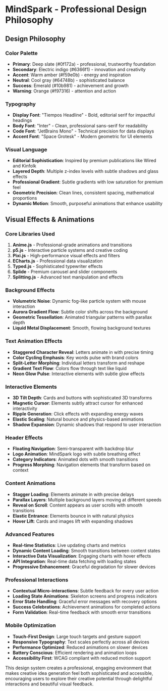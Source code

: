 # MindSpark - Professional Design Philosophy

## Design Philosophy

### Color Palette
- **Primary**: Deep slate (#0f172a) - professional, trustworthy foundation
- **Secondary**: Electric indigo (#6366f1) - innovation and creativity
- **Accent**: Warm amber (#f59e0b) - energy and inspiration
- **Neutral**: Cool gray (#64748b) - sophisticated balance
- **Success**: Emerald (#10b981) - achievement and growth
- **Warning**: Orange (#f97316) - attention and action

### Typography
- **Display Font**: "Tiempos Headline" - Bold, editorial serif for impactful headings
- **Body Font**: "Inter" - Clean, professional sans-serif for readability
- **Code Font**: "JetBrains Mono" - Technical precision for data displays
- **Accent Font**: "Space Grotesk" - Modern geometric for UI elements

### Visual Language
- **Editorial Sophistication**: Inspired by premium publications like Wired and Kinfolk
- **Layered Depth**: Multiple z-index levels with subtle shadows and glass effects
- **Professional Gradient**: Subtle gradients with low saturation for premium feel
- **Geometric Precision**: Clean lines, consistent spacing, mathematical proportions
- **Dynamic Motion**: Smooth, purposeful animations that enhance usability

## Visual Effects & Animations

### Core Libraries Used
1. **Anime.js** - Professional-grade animations and transitions
2. **p5.js** - Interactive particle systems and creative coding
3. **Pixi.js** - High-performance visual effects and filters
4. **ECharts.js** - Professional data visualization
5. **Typed.js** - Sophisticated typewriter effects
6. **Splide** - Premium carousel and slider components
7. **Splitting.js** - Advanced text manipulation and effects

### Background Effects
- **Volumetric Noise**: Dynamic fog-like particle system with mouse interaction
- **Aurora Gradient Flow**: Subtle color shifts across the background
- **Geometric Tessellation**: Animated triangular patterns with parallax depth
- **Liquid Metal Displacement**: Smooth, flowing background textures

### Text Animation Effects
- **Staggered Character Reveal**: Letters animate in with precise timing
- **Color Cycling Emphasis**: Key words pulse with brand colors
- **Split-Letter Morphing**: Individual letters transform and reshape
- **Gradient Text Flow**: Colors flow through text like liquid
- **Neon Glow Pulse**: Interactive elements with subtle glow effects

### Interactive Elements
- **3D Tilt Depth**: Cards and buttons with sophisticated 3D transforms
- **Magnetic Cursor**: Elements subtly attract cursor for enhanced interactivity
- **Ripple Generation**: Click effects with expanding energy waves
- **Elastic Scaling**: Natural bounce and physics-based animations
- **Shadow Expansion**: Dynamic shadows that respond to user interaction

### Header Effects
- **Floating Navigation**: Semi-transparent with backdrop blur
- **Logo Animation**: MindSpark logo with subtle breathing effect
- **Category Indicators**: Animated dots with smooth transitions
- **Progress Morphing**: Navigation elements that transform based on context

### Content Animations
- **Stagger Loading**: Elements animate in with precise delays
- **Parallax Layers**: Multiple background layers moving at different speeds
- **Reveal on Scroll**: Content appears as user scrolls with smooth transitions
- **Elastic Entrance**: Elements bounce in with natural physics
- **Hover Lift**: Cards and images lift with expanding shadows

### Advanced Features
- **Real-time Statistics**: Live updating charts and metrics
- **Dynamic Content Loading**: Smooth transitions between content states
- **Interactive Data Visualization**: Engaging charts with hover effects
- **API Integration**: Real-time data fetching with loading states
- **Progressive Enhancement**: Graceful degradation for slower devices

### Professional Interactions
- **Contextual Micro-interactions**: Subtle feedback for every user action
- **Loading State Animations**: Skeleton screens and progress indicators
- **Error State Handling**: Graceful error messages with recovery options
- **Success Celebrations**: Achievement animations for completed actions
- **Form Validation**: Real-time feedback with smooth error transitions

### Mobile Optimization
- **Touch-First Design**: Large touch targets and gesture support
- **Responsive Typography**: Text scales perfectly across all devices
- **Performance Optimized**: Reduced animations on slower devices
- **Battery Conscious**: Efficient rendering and animation loops
- **Accessibility First**: WCAG compliant with reduced motion support

This design system creates a professional, engaging environment that makes creative idea generation feel both sophisticated and accessible, encouraging users to explore their creative potential through delightful interactions and beautiful visual feedback.